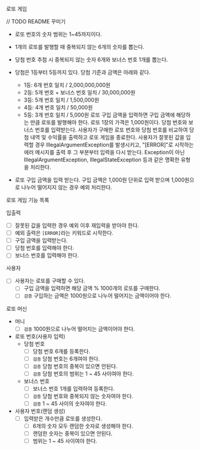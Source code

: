 로또 게임

// TODO README 꾸미기
 
- 로또 번호의 숫자 범위는 1~45까지이다.
- 1개의 로또를 발행할 때 중복되지 않는 6개의 숫자를 뽑는다.
- 당첨 번호 추첨 시 중복되지 않는 숫자 6개와 보너스 번호 1개를 뽑는다.
- 당첨은 1등부터 5등까지 있다. 당첨 기준과 금액은 아래와 같다.
    - 1등: 6개 번호 일치 / 2,000,000,000원
    - 2등: 5개 번호 + 보너스 번호 일치 / 30,000,000원
    - 3등: 5개 번호 일치 / 1,500,000원
    - 4등: 4개 번호 일치 / 50,000원
    - 5등: 3개 번호 일치 / 5,000원
      로또 구입 금액을 입력하면 구입 금액에 해당하는 만큼 로또를 발행해야 한다.
      로또 1장의 가격은 1,000원이다.
      당첨 번호와 보너스 번호를 입력받는다.
      사용자가 구매한 로또 번호와 당첨 번호를 비교하여 당첨 내역 및 수익률을 출력하고 로또 게임을 종료한다.
      사용자가 잘못된 값을 입력할 경우 IllegalArgumentException를 발생시키고, "[ERROR]"로 시작하는 에러 메시지를 출력 후 그 부분부터 입력을 다시 받는다.
      Exception이 아닌 IllegalArgumentException, IllegalStateException 등과 같은 명확한 유형을 처리한다.

- 로또 구입 금액을 입력 받는다. 구입 금액은 1,000원 단위로 입력 받으며 1,000원으로 나누어 떨어지지 않는 경우 예외 처리한다.


로또 게임 기능 목록

입출력
- [ ] 잘못된 값을 입력한 경우 예외 이후 재입력을 받아야 한다.
- [ ] 예외 출력은 `[ERROR]`라는 키워드로 시작한다.
- [ ] 구입 금액을 입력받는다.
- [ ] 당첨 번호를 입력해야 한다.
- [ ] 보너스 번호를 입력해야 한다.

사용자
- [ ] 사용자는 로또를 구매할 수 있다.
  - [ ] 구입 금액을 입력하면 해당 금액 % 1000개의 로또를 구매한다.
  - [ ] `검증` 구입하는 금액은 1000원으로 나누어 떨어지는 금액이어야 한다.

로또 머신
- 머니
  - [ ] `검증` 1000원으로 나누어 떨어지는 금액이어야 한다.
- 로또 번호(사용자 입력)
  - 당첨 번호
    - [ ] 당첨 번호 6개를 등록한다.
    - [ ] `검증` 당첨 번호는 6개여야 한다.
    - [ ] `검증` 당첨 번호의 중복이 있으면 안된다.
    - [ ] `검증` 당첨 번호의 범위는 1 ~ 45 사이여야 한다.
  - 보너스 번호
    - [ ] 보너스 번호 1개를 입력하여 등록한다.
    - [ ] `검증` 당첨 번호와 중복되지 않는 숫자여야 한다.
    - [ ] `검증` 1 ~ 45 사이의 숫자여야 한다.
- 사용자 번호(랜덤 생성)
  - [ ] 입력받은 개수만큼 로또를 생성한다.
    - [ ] 6개의 숫자 모두 랜덤한 숫자로 생성해야 한다.
    - [ ] 랜덤한 숫자는 중복이 있으면 안된다.
    - [ ] 범위는 1 ~ 45 사이여야 한다.
